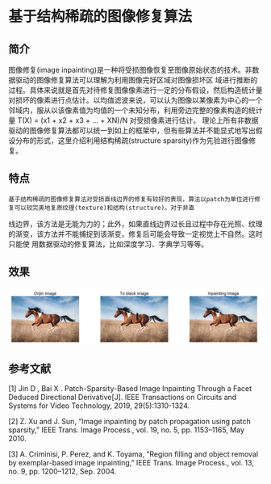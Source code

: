 # 基于结构稀疏的图像修复算法
## 简介
图像修复(image inpainting)是一种将受损图像恢复至图像原始状态的技术。非数据驱动的图像修复算法可以理解为利用图像完好区域对图像损坏区
域进行推断的过程。具体来说就是首先对待修复图像像素进行一定的分布假设，然后构造统计量对损坏的像素进行点估计。以均值滤波来说，可以认为图像以某像素为中心的一个邻域内，服从以该像素值为均值的一个未知分布，利用旁边完整的像素构造的统计量    T(X) = (x1 + x2 + x3 + ... + XN)/N     对受损像素进行估计。
理论上所有非数据驱动的图像修复算法都可以统一到如上的框架中，但有些算法并不能显式地写出假设分布的形式，这里介绍利用结构稀疏(structure sparsity)作为先验进行图像修复。


## 特点
    基于结构稀疏的图像修复算法对受损直线边界的修复有较好的表现，算法以patch为单位进行修复可以较完美地复原纹理(texture)和结构(structure)。对于非直
线边界，该方法是无能为力的；此外，如果直线边界过长且过程中存在光照、纹理的渐变，该方法并不能捕捉到该渐变，修复后可能会导致一定视觉上不自然。这时只能使
用数据驱动的修复算法，比如深度学习、字典学习等等。

## 效果
![results](./results/horse_results.png)


## 参考文献
[1] Jin D , Bai X . Patch-Sparsity-Based Image Inpainting Through a Facet Deduced Directional Derivative[J]. IEEE Transactions on Circuits
and Systems for Video Technology, 2019, 29(5):1310-1324.

[2] Z. Xu and J. Sun, “Image inpainting by patch propagation using patch sparsity,” IEEE Trans. Image Process., vol. 19, no. 5, pp. 1153–1165,
May 2010.

[3] A. Criminisi, P. Perez, and K. Toyama, “Region filling and object removal by exemplar-based image inpainting,” IEEE Trans. Image Process., 
vol. 13, no. 9, pp. 1200–1212, Sep. 2004. 
